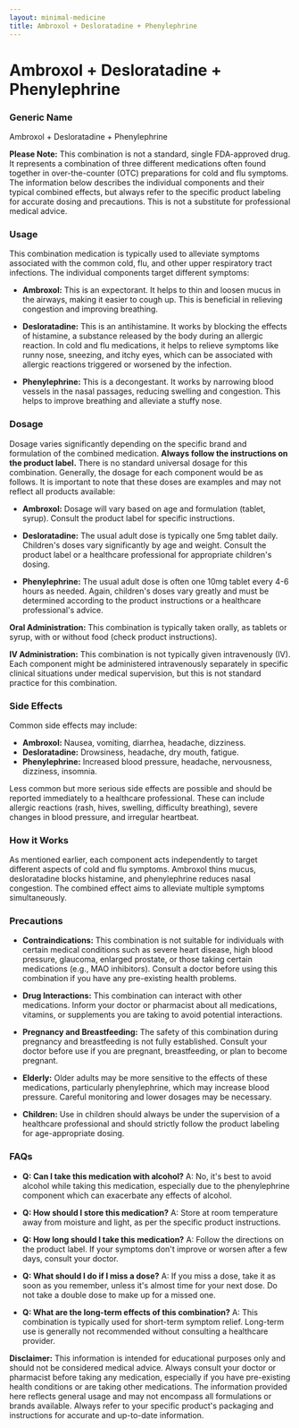 ```yaml
---
layout: minimal-medicine
title: Ambroxol + Desloratadine + Phenylephrine
---
```


# Ambroxol + Desloratadine + Phenylephrine
### Generic Name
Ambroxol + Desloratadine + Phenylephrine

**Please Note:**  This combination is not a standard, single FDA-approved drug. It represents a combination of three different medications often found together in over-the-counter (OTC) preparations for cold and flu symptoms.  The information below describes the individual components and their typical combined effects, but always refer to the specific product labeling for accurate dosing and precautions.  This is not a substitute for professional medical advice.


### Usage

This combination medication is typically used to alleviate symptoms associated with the common cold, flu, and other upper respiratory tract infections.  The individual components target different symptoms:

* **Ambroxol:**  This is an expectorant. It helps to thin and loosen mucus in the airways, making it easier to cough up. This is beneficial in relieving congestion and improving breathing.

* **Desloratadine:** This is an antihistamine. It works by blocking the effects of histamine, a substance released by the body during an allergic reaction.  In cold and flu medications, it helps to relieve symptoms like runny nose, sneezing, and itchy eyes, which can be associated with allergic reactions triggered or worsened by the infection.

* **Phenylephrine:** This is a decongestant. It works by narrowing blood vessels in the nasal passages, reducing swelling and congestion. This helps to improve breathing and alleviate a stuffy nose.


### Dosage

Dosage varies significantly depending on the specific brand and formulation of the combined medication.  **Always follow the instructions on the product label.**  There is no standard universal dosage for this combination.  Generally, the dosage for each component would be as follows. It is important to note that these doses are examples and may not reflect all products available:

* **Ambroxol:**  Dosage will vary based on age and formulation (tablet, syrup).  Consult the product label for specific instructions.

* **Desloratadine:**  The usual adult dose is typically one 5mg tablet daily.  Children's doses vary significantly by age and weight.  Consult the product label or a healthcare professional for appropriate children's dosing.

* **Phenylephrine:**  The usual adult dose is often one 10mg tablet every 4-6 hours as needed.   Again, children's doses vary greatly and must be determined according to the product instructions or a healthcare professional's advice.  

**Oral Administration:**  This combination is typically taken orally, as tablets or syrup, with or without food (check product instructions).  

**IV Administration:** This combination is not typically given intravenously (IV).  Each component might be administered intravenously separately in specific clinical situations under medical supervision, but this is not standard practice for this combination.

### Side Effects

Common side effects may include:

* **Ambroxol:** Nausea, vomiting, diarrhea, headache, dizziness.
* **Desloratadine:** Drowsiness, headache, dry mouth, fatigue.
* **Phenylephrine:**  Increased blood pressure, headache, nervousness, dizziness, insomnia.

Less common but more serious side effects are possible and should be reported immediately to a healthcare professional.  These can include allergic reactions (rash, hives, swelling, difficulty breathing),  severe changes in blood pressure, and irregular heartbeat.


### How it Works

As mentioned earlier, each component acts independently to target different aspects of cold and flu symptoms. Ambroxol thins mucus, desloratadine blocks histamine, and phenylephrine reduces nasal congestion. The combined effect aims to alleviate multiple symptoms simultaneously.


### Precautions

* **Contraindications:**  This combination is not suitable for individuals with certain medical conditions such as severe heart disease, high blood pressure, glaucoma, enlarged prostate, or those taking certain medications (e.g., MAO inhibitors).  Consult a doctor before using this combination if you have any pre-existing health problems.

* **Drug Interactions:** This combination can interact with other medications. Inform your doctor or pharmacist about all medications, vitamins, or supplements you are taking to avoid potential interactions.

* **Pregnancy and Breastfeeding:**  The safety of this combination during pregnancy and breastfeeding is not fully established.  Consult your doctor before use if you are pregnant, breastfeeding, or plan to become pregnant.

* **Elderly:**  Older adults may be more sensitive to the effects of these medications, particularly phenylephrine, which may increase blood pressure.  Careful monitoring and lower dosages may be necessary.

* **Children:**  Use in children should always be under the supervision of a healthcare professional and should strictly follow the product labeling for age-appropriate dosing.


### FAQs

* **Q: Can I take this medication with alcohol?**  A:  No, it's best to avoid alcohol while taking this medication, especially due to the phenylephrine component which can exacerbate any effects of alcohol.

* **Q: How should I store this medication?**  A: Store at room temperature away from moisture and light, as per the specific product instructions.

* **Q: How long should I take this medication?**  A:  Follow the directions on the product label. If your symptoms don't improve or worsen after a few days, consult your doctor.

* **Q: What should I do if I miss a dose?** A:  If you miss a dose, take it as soon as you remember, unless it's almost time for your next dose. Do not take a double dose to make up for a missed one.

* **Q: What are the long-term effects of this combination?** A:  This combination is typically used for short-term symptom relief. Long-term use is generally not recommended without consulting a healthcare provider.


**Disclaimer:** This information is intended for educational purposes only and should not be considered medical advice. Always consult your doctor or pharmacist before taking any medication, especially if you have pre-existing health conditions or are taking other medications.  The information provided here reflects general usage and may not encompass all formulations or brands available. Always refer to your specific product's packaging and instructions for accurate and up-to-date information.
